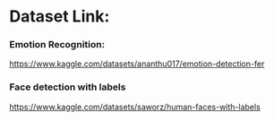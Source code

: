 # Dataset Link: 

### Emotion Recognition:
https://www.kaggle.com/datasets/ananthu017/emotion-detection-fer

### Face detection with labels
https://www.kaggle.com/datasets/saworz/human-faces-with-labels
